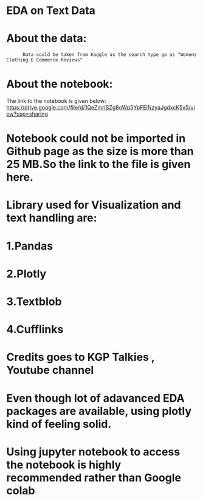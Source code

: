 
# EDA on Text Data
# About the data:
          Data could be taken from Kaggle as the search type go as "Womens Clothing E Commerce Reviews"
          
# About the notebook:
The link to the notebook is given below:
https://drive.google.com/file/d/1QeZmrlSZg8oWp5YpFEiNzyaJgdxcK5x5/view?usp=sharing

# Notebook could not be imported in Github page as the size is more than 25 MB.So the link to the file is given here.

# Library used for Visualization and text handling are:
# 1.Pandas
# 2.Plotly
# 3.Textblob
# 4.Cufflinks

# Credits goes to KGP Talkies , Youtube channel

# Even though lot of adavanced EDA packages are available, using plotly kind of feeling solid.
# Using jupyter notebook to access the notebook is highly recommended rather than Google colab
